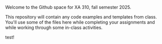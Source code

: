 Welcome to the Github space for XA 310, fall semester 2025. 

This repository will contain any code examples and templates from class. You'll use some of the files here while completing your assignments and while working through some in-class activities.

test!